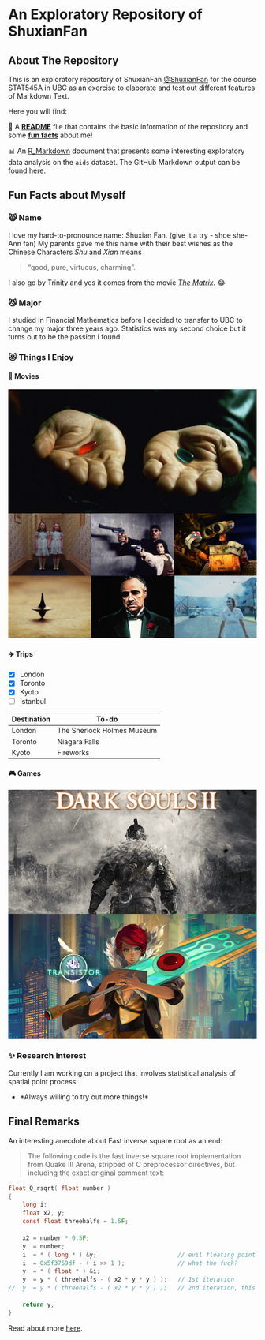 
# An Exploratory Repository of ShuxianFan

## About The Repository

This is an exploratory repository of ShuxianFan [@ShuxianFan](https://github.com/ShuxianFan) for the course STAT545A in UBC as an exercise to elaborate and test out different features of Markdown Text. 

Here you will find:
  
  :memo: A [**README**](https://github.com/STAT545-UBC-students/hw01-ShuxianFan/blob/master/README.md) file that contains the basic information of the repository and some [**fun facts**](#fun-facts-about-myself) about me!
  
  :bar_chart: An [R_Markdown](https://github.com/STAT545-UBC-students/hw01-ShuxianFan/blob/master/hw01_aids.Rmd) document that presents some interesting exploratory data analysis on the `aids` dataset. The GitHub Markdown output can be found [here](https://github.com/STAT545-UBC-students/hw01-ShuxianFan/blob/master/hw01_aids.md).


## Fun Facts about Myself
### :smile_cat: Name 
I love my hard-to-pronounce name: Shuxian Fan. (give it a try - shoe she-Ann fan) 
My parents gave me this name with their best wishes as the Chinese Characters *Shu* and *Xian* means 
> “good, pure, virtuous, charming”. 

I also go by Trinity and yes it comes from the movie [*The Matrix*](https://en.wikipedia.org/wiki/The_Matrix). :joy: 

### :smirk_cat: Major
I studied in Financial Mathematics before I decided to transfer to UBC to change my major three years ago. Statistics was my second choice but it turns out to be the passion I found.

### :heart_eyes_cat: Things I Enjoy

#### :movie_camera: **Movies**
![partial_list](/hw01_README_files/movie.JPG)

#### :airplane: **Trips**
- [x] London
- [x] Toronto
- [x] Kyoto
- [ ] Istanbul

Destination  | To-do
------------ | -------------
London | The Sherlock Holmes Museum
Toronto | Niagara Falls
Kyoto | Fireworks

#### :video_game: Games
![game](/hw01_README_files/game.JPG)

### :sparkles: Research Interest
Currently I am working on a project that involves statistical analysis of spatial point process. 

  - \*Always willing to try out more things!\*

## Final Remarks
An interesting anecdote about Fast inverse square root as an end:
> The following code is the fast inverse square root implementation from Quake III Arena, stripped of C preprocessor directives, but including the exact original comment text:

```C
float Q_rsqrt( float number )
{
	long i;
	float x2, y;
	const float threehalfs = 1.5F;

	x2 = number * 0.5F;
	y  = number;
	i  = * ( long * ) &y;                       // evil floating point bit level hacking
	i  = 0x5f3759df - ( i >> 1 );               // what the fuck? 
	y  = * ( float * ) &i;
	y  = y * ( threehalfs - ( x2 * y * y ) );   // 1st iteration
//	y  = y * ( threehalfs - ( x2 * y * y ) );   // 2nd iteration, this can be removed

	return y;
}
```

Read about more [here](https://en.wikipedia.org/wiki/Fast_inverse_square_root).



